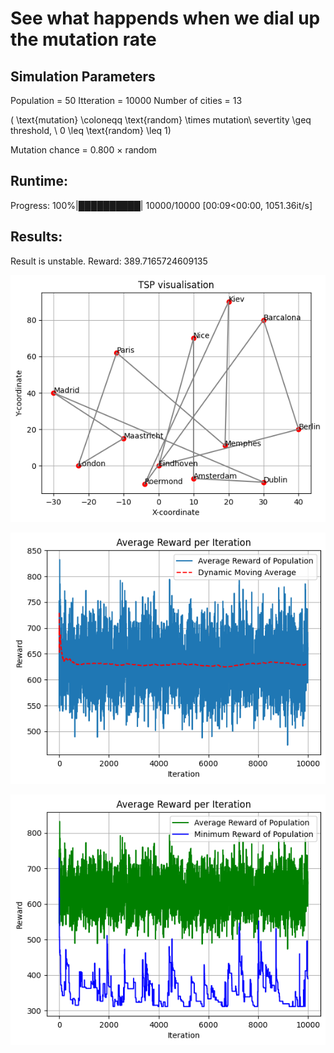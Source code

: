 # See what happends when we dial up the mutation rate

## Simulation Parameters
Population = 50
Itteration = 10000
Number of cities = 13

\( \text{mutation} \coloneqq \text{random} \times mutation\ severtity \geq threshold, \ 0 \leq \text{random} \leq 1\) 

Mutation chance = 0.800 $\times$ random

## Runtime: 
Progress: 100%|██████████| 10000/10000 [00:09<00:00, 1051.36it/s]

## Results:
Result is unstable.
Reward: 389.7165724609135

![](mad/route.png)

![alt text](mad/plt1.png)

![alt text](mad/plt2.png)